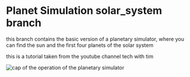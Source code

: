 # Planet Simulation solar_system branch

this branch contains the basic version of a planetary simulator, where you can find the sun and the first four planets of the solar system

this is a tutorial taken from the youtube channel tech with tim

![cap of the operation of the planetary simulator](assets/img/cap_of_the_planetary_simulator_operation_solar_system.jpg)